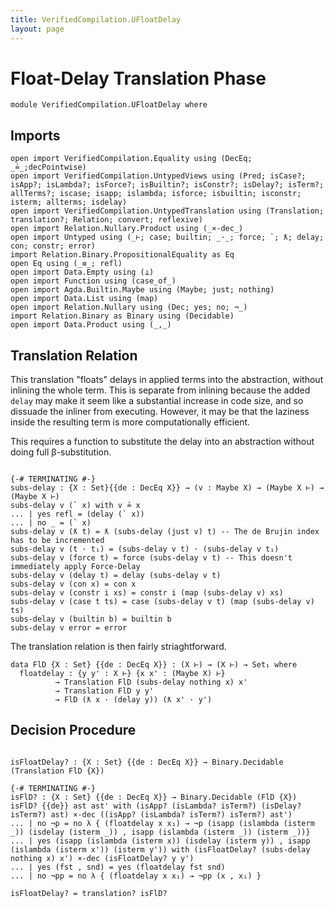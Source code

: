 ```yaml
---
title: VerifiedCompilation.UFloatDelay
layout: page
---
```


# Float-Delay Translation Phase
```
module VerifiedCompilation.UFloatDelay where

```
## Imports

```
open import VerifiedCompilation.Equality using (DecEq; _≟_;decPointwise)
open import VerifiedCompilation.UntypedViews using (Pred; isCase?; isApp?; isLambda?; isForce?; isBuiltin?; isConstr?; isDelay?; isTerm?; allTerms?; iscase; isapp; islambda; isforce; isbuiltin; isconstr; isterm; allterms; isdelay)
open import VerifiedCompilation.UntypedTranslation using (Translation; translation?; Relation; convert; reflexive)
open import Relation.Nullary.Product using (_×-dec_)
open import Untyped using (_⊢; case; builtin; _·_; force; `; ƛ; delay; con; constr; error)
import Relation.Binary.PropositionalEquality as Eq
open Eq using (_≡_; refl)
open import Data.Empty using (⊥)
open import Function using (case_of_)
open import Agda.Builtin.Maybe using (Maybe; just; nothing)
open import Data.List using (map)
open import Relation.Nullary using (Dec; yes; no; ¬_)
import Relation.Binary as Binary using (Decidable)
open import Data.Product using (_,_)

```
## Translation Relation

This translation "floats" delays in applied terms into the abstraction, without inlining the whole term.
This is separate from inlining because the added `delay` may make it seem like a substantial increase in code
size, and so dissuade the inliner from executing. However, it may be that the laziness inside the resulting term
is more computationally efficient.

This requires a function to substitute the delay into an abstraction without doing full β-substitution.
```

{-# TERMINATING #-}
subs-delay : {X : Set}{{de : DecEq X}} → (v : Maybe X) → (Maybe X ⊢) → (Maybe X ⊢)
subs-delay v (` x) with v ≟ x
... | yes refl = (delay (` x))
... | no _ = (` x)
subs-delay v (ƛ t) = ƛ (subs-delay (just v) t) -- The de Brujin index has to be incremented
subs-delay v (t · t₁) = (subs-delay v t) · (subs-delay v t₁)
subs-delay v (force t) = force (subs-delay v t) -- This doesn't immediately apply Force-Delay
subs-delay v (delay t) = delay (subs-delay v t)
subs-delay v (con x) = con x
subs-delay v (constr i xs) = constr i (map (subs-delay v) xs)
subs-delay v (case t ts) = case (subs-delay v t) (map (subs-delay v) ts)
subs-delay v (builtin b) = builtin b
subs-delay v error = error

```
The translation relation is then fairly striaghtforward.

```
data FlD {X : Set} {{de : DecEq X}} : (X ⊢) → (X ⊢) → Set₁ where
  floatdelay : {y y' : X ⊢} {x x' : (Maybe X) ⊢}
          → Translation FlD (subs-delay nothing x) x'
          → Translation FlD y y'
          → FlD (ƛ x · (delay y)) (ƛ x' · y')
```
## Decision Procedure
```

isFloatDelay? : {X : Set} {{de : DecEq X}} → Binary.Decidable (Translation FlD {X})

{-# TERMINATING #-}
isFlD? : {X : Set} {{de : DecEq X}} → Binary.Decidable (FlD {X})
isFlD? {{de}} ast ast' with (isApp? (isLambda? isTerm?) (isDelay? isTerm?) ast) ×-dec ((isApp? (isLambda? isTerm?) isTerm?) ast')
... | no ¬p = no λ { (floatdelay x x₁) → ¬p (isapp (islambda (isterm _)) (isdelay (isterm _)) , isapp (islambda (isterm _)) (isterm _))}
... | yes (isapp (islambda (isterm x)) (isdelay (isterm y)) , isapp (islambda (isterm x')) (isterm y')) with (isFloatDelay? (subs-delay nothing x) x') ×-dec (isFloatDelay? y y')
... | yes (fst , snd) = yes (floatdelay fst snd)
... | no ¬pp = no λ { (floatdelay x x₁) → ¬pp (x , x₁) }

isFloatDelay? = translation? isFlD?

```
